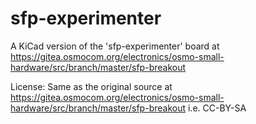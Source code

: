 # sfp-experimenter
A KiCad version of the 'sfp-experimenter' board at https://gitea.osmocom.org/electronics/osmo-small-hardware/src/branch/master/sfp-breakout

License: Same as the original source at https://gitea.osmocom.org/electronics/osmo-small-hardware/src/branch/master/sfp-breakout i.e. CC-BY-SA

